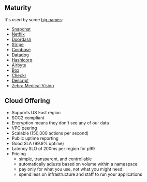 ## Maturity
It's used by some [big names](https://temporal.io/use-cases):
* [Snapchat](https://eng.snap.com/build_a_reliable_system_in_a_microservices_world_at_snap/)
* [Netflix](https://www.youtube.com/watch?v=LliBP7YMGyA)
* [Doordash](https://doordash.engineering/2020/08/14/workflows-cadence-event-driven-processing/)
* [Stripe](https://www.youtube.com/watch?v=Crkcr1S-NSc)
* [Coinbase](https://temporal.io/case-studies/reliable-crypto-transactions-at-coinbase)
* [Datadog](https://www.youtube.com/watch?v=Hz7ZZzafBoE)
* [Hashicorp](https://www.youtube.com/watch?v=kDlrM6sgk2k&t=1188s)
* [Airbyte](https://temporal.io/case-studies/airbyte-case-study)
* [Box](https://temporal.io/case-studies/temporal-a-central-brain-for-box)
* [Checkr](https://temporal.io/case-studies/how-temporal-simplified-checkr-workflows/)
* [Descript](https://temporal.io/case-studies/descript-case-study)
* [Zebra Medical Vision](https://temporal.io/case-studies/zebra-medical-case-study/)

## Cloud Offering
- Supports US East region
- SOC2 compliant
- Encryption means they don't see any of our data
- VPC peering
- Scalable (150,000 actions per second)
- Public uptime reporting
- Good SLA (99.9% uptime)
- Latency SLO of 200ms per region for p99
- Pricing
  - simple, transparent, and controllable
  - automatically adjusts based on volume within a namespace
  - pay only for what you use, not what you might need.
  - spend less on infrastructure and staff to run your applications